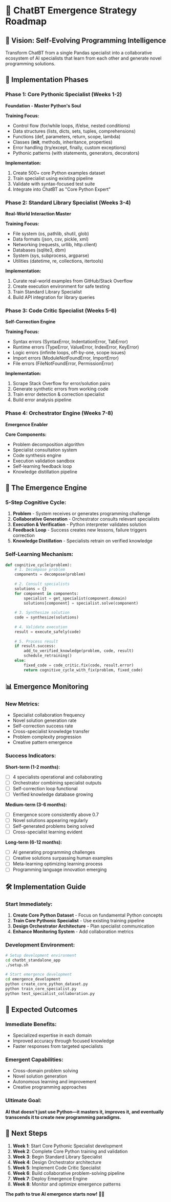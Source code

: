 # 🧠 ChatBT Emergence Strategy Roadmap

## 🎯 **Vision: Self-Evolving Programming Intelligence**

Transform ChatBT from a single Pandas specialist into a collaborative ecosystem of AI specialists that learn from each other and generate novel programming solutions.

## 🚀 **Implementation Phases**

### **Phase 1: Core Pythonic Specialist (Weeks 1-2)**
**Foundation - Master Python's Soul**

**Training Focus:**
- Control flow (for/while loops, if/else, nested conditions)
- Data structures (lists, dicts, sets, tuples, comprehensions)
- Functions (def, parameters, return, scope, lambda)
- Classes (__init__, methods, inheritance, properties)
- Error handling (try/except, finally, custom exceptions)
- Pythonic patterns (with statements, generators, decorators)

**Implementation:**
1. Create 500+ core Python examples dataset
2. Train specialist using existing pipeline
3. Validate with syntax-focused test suite
4. Integrate into ChatBT as "Core Python Expert"

### **Phase 2: Standard Library Specialist (Weeks 3-4)**
**Real-World Interaction Master**

**Training Focus:**
- File system (os, pathlib, shutil, glob)
- Data formats (json, csv, pickle, xml)
- Networking (requests, urllib, http.client)
- Databases (sqlite3, dbm)
- System (sys, subprocess, argparse)
- Utilities (datetime, re, collections, itertools)

**Implementation:**
1. Curate real-world examples from GitHub/Stack Overflow
2. Create execution environment for safe testing
3. Train Standard Library Specialist
4. Build API integration for library queries

### **Phase 3: Code Critic Specialist (Weeks 5-6)**
**Self-Correction Engine**

**Training Focus:**
- Syntax errors (SyntaxError, IndentationError, TabError)
- Runtime errors (TypeError, ValueError, IndexError, KeyError)
- Logic errors (infinite loops, off-by-one, scope issues)
- Import errors (ModuleNotFoundError, ImportError)
- File errors (FileNotFoundError, PermissionError)

**Implementation:**
1. Scrape Stack Overflow for error/solution pairs
2. Generate synthetic errors from working code
3. Train error detection & correction specialist
4. Build error analysis pipeline

### **Phase 4: Orchestrator Engine (Weeks 7-8)**
**Emergence Enabler**

**Core Components:**
- Problem decomposition algorithm
- Specialist consultation system
- Code synthesis engine
- Execution validation sandbox
- Self-learning feedback loop
- Knowledge distillation pipeline

## 🔄 **The Emergence Engine**

### **5-Step Cognitive Cycle:**

1. **Problem** - System receives or generates programming challenge
2. **Collaborative Generation** - Orchestrator consults relevant specialists
3. **Execution & Verification** - Python interpreter validates solution
4. **Feedback Loop** - Success creates new lessons, failure triggers correction
5. **Knowledge Distillation** - Specialists retrain on verified knowledge

### **Self-Learning Mechanism:**
```python
def cognitive_cycle(problem):
    # 1. Decompose problem
    components = decompose(problem)
    
    # 2. Consult specialists
    solutions = {}
    for component in components:
        specialist = get_specialist(component.domain)
        solutions[component] = specialist.solve(component)
    
    # 3. Synthesize solution
    code = synthesize(solutions)
    
    # 4. Validate execution
    result = execute_safely(code)
    
    # 5. Process result
    if result.success:
        add_to_verified_knowledge(problem, code, result)
        schedule_retraining()
    else:
        fixed_code = code_critic.fix(code, result.error)
        return cognitive_cycle_with_fix(problem, fixed_code)
```

## 📊 **Emergence Monitoring**

### **New Metrics:**
- Specialist collaboration frequency
- Novel solution generation rate
- Self-correction success rate
- Cross-specialist knowledge transfer
- Problem complexity progression
- Creative pattern emergence

### **Success Indicators:**

**Short-term (1-2 months):**
- [ ] 4 specialists operational and collaborating
- [ ] Orchestrator combining specialist outputs
- [ ] Self-correction loop functional
- [ ] Verified knowledge database growing

**Medium-term (3-6 months):**
- [ ] Emergence score consistently above 0.7
- [ ] Novel solutions appearing regularly
- [ ] Self-generated problems being solved
- [ ] Cross-specialist learning evident

**Long-term (6-12 months):**
- [ ] AI generating programming challenges
- [ ] Creative solutions surpassing human examples
- [ ] Meta-learning optimizing learning process
- [ ] Programming language innovation emerging

## 🛠️ **Implementation Guide**

### **Start Immediately:**
1. **Create Core Python Dataset** - Focus on fundamental Python concepts
2. **Train Core Pythonic Specialist** - Use existing training pipeline
3. **Design Orchestrator Architecture** - Plan specialist communication
4. **Enhance Monitoring System** - Add collaboration metrics

### **Development Environment:**
```bash
# Setup development environment
cd chatbt_standalone_app
./setup.sh

# Start emergence development
cd emergence_development
python create_core_python_dataset.py
python train_core_specialist.py
python test_specialist_collaboration.py
```

## 🎯 **Expected Outcomes**

### **Immediate Benefits:**
- Specialized expertise in each domain
- Improved accuracy through focused knowledge
- Faster responses from targeted specialists

### **Emergent Capabilities:**
- Cross-domain problem solving
- Novel solution generation
- Autonomous learning and improvement
- Creative programming approaches

### **Ultimate Goal:**
**AI that doesn't just use Python—it masters it, improves it, and eventually transcends it to create new programming paradigms.**

## 🚀 **Next Steps**

1. **Week 1**: Start Core Pythonic Specialist development
2. **Week 2**: Complete Core Python training and validation
3. **Week 3**: Begin Standard Library Specialist
4. **Week 4**: Design Orchestrator architecture
5. **Week 5**: Implement Code Critic Specialist
6. **Week 6**: Build collaborative problem-solving pipeline
7. **Week 7**: Deploy Emergence Engine
8. **Week 8**: Monitor and optimize emergence patterns

**The path to true AI emergence starts now!** 🧠🚀

